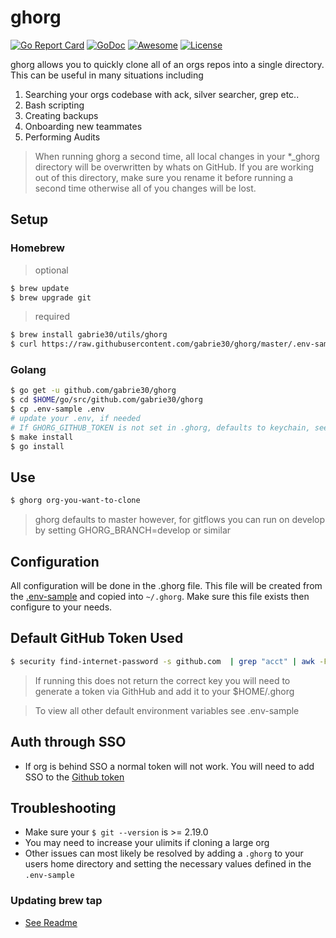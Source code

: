 # ghorg

[![Go Report Card](https://goreportcard.com/badge/github.com/gabrie30/ghorg)](https://goreportcard.com/report/github.com/gabrie30/ghorg) <a href="https://godoc.org/github.com/gabrie30/ghorg"><img src="https://godoc.org/github.com/gabrie30/ghorg?status.svg" alt="GoDoc"></a> [![Awesome](https://cdn.rawgit.com/sindresorhus/awesome/d7305f38d29fed78fa85652e3a63e154dd8e8829/media/badge.svg)](https://github.com/avelino/awesome-go) [![License](https://img.shields.io/badge/License-Apache%202.0-blue.svg)](https://opensource.org/licenses/Apache-2.0)

ghorg allows you to quickly clone all of an orgs repos into a single directory. This can be useful in many situations including

1. Searching your orgs codebase with ack, silver searcher, grep etc..
2. Bash scripting
3. Creating backups
4. Onboarding new teammates
5. Performing Audits

> When running ghorg a second time, all local changes in your *_ghorg directory will be overwritten by whats on GitHub. If you are working out of this directory, make sure you rename it before running a second time otherwise all of you changes will be lost.

## Setup

### Homebrew

> optional

```bash
$ brew update
$ brew upgrade git
```
> required

```bash
$ brew install gabrie30/utils/ghorg
$ curl https://raw.githubusercontent.com/gabrie30/ghorg/master/.env-sample > $HOME/.ghorg
```

### Golang

```bash
$ go get -u github.com/gabrie30/ghorg
$ cd $HOME/go/src/github.com/gabrie30/ghorg
$ cp .env-sample .env
# update your .env, if needed
# If GHORG_GITHUB_TOKEN is not set in .ghorg, defaults to keychain, see below
$ make install
$ go install
```

## Use

```bash
$ ghorg org-you-want-to-clone
```

> ghorg defaults to master however, for gitflows you can run on develop by setting GHORG_BRANCH=develop or similar

## Configuration

All configuration will be done in the .ghorg file. This file will be created from the [.env-sample](https://github.com/gabrie30/ghorg/blob/master/.env-sample) and copied into `~/.ghorg`. Make sure this file exists then configure to your needs.

## Default GitHub Token Used

```bash
$ security find-internet-password -s github.com  | grep "acct" | awk -F\" '{ print $4 }'
```

> If running this does not return the correct key you will need to generate a token via GithHub and add it to your $HOME/.ghorg

> To view all other default environment variables see .env-sample

## Auth through SSO

- If org is behind SSO a normal token will not work. You will need to add SSO to the [Github token](https://help.github.com/articles/authorizing-a-personal-access-token-for-use-with-a-saml-single-sign-on-organization/)

## Troubleshooting

- Make sure your `$ git --version` is >= 2.19.0
- You may need to increase your ulimits if cloning a large org
- Other issues can most likely be resolved by adding a `.ghorg` to your users home directory and setting the necessary values defined in the `.env-sample`

### Updating brew tap
- [See Readme](https://github.com/gabrie30/homebrew-utils/blob/master/README.md)
